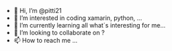 - 👋 Hi, I’m @pitti21
- 👀 I’m interested in coding xamarin, python, ...
- 🌱 I’m currently learning all what´s interesting for me...
- 💞️ I’m looking to collaborate on ?
- 📫 How to reach me ...

<!---
pitti21/pitti21 is a ✨ special ✨ repository because its `README.md` (this file) appears on your GitHub profile.
You can click the Preview link to take a look at your changes.
--->

